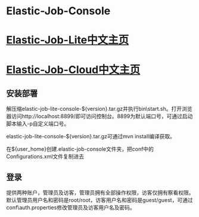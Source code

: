 # Elastic-Job-Console

# [Elastic-Job-Lite中文主页](http://dangdangdotcom.github.io/elastic-job/elastic-job-lite)
# [Elastic-Job-Cloud中文主页](http://dangdangdotcom.github.io/elastic-job/elastic-job-cloud)

## 安装部署
解压缩elastic-job-lite-console-${version}.tar.gz并执行bin\start.sh。打开浏览器访问http://localhost:8899/即可访问控制台。8899为默认端口号，可通过启动脚本输入-p自定义端口号。

elastic-job-lite-console-${version}.tar.gz可通过mvn install编译获取。

在${user_home}创建.elastic-job-console文件夹，把conf中的Configurations.xml文件复制进去

## 登录
提供两种账户，管理员及访客，管理员拥有全部操作权限，访客仅拥有察看权限。默认管理员用户名和密码是root/root，访客用户名和密码是guest/guest，可通过conf\auth.properties修改管理员及访客用户名及密码。
